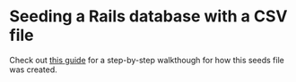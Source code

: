 # Seeding a Rails database with a CSV file

Check out [this guide](https://gist.github.com/arjunvenkat/1115bc41bf395a162084) for a step-by-step walkthough for how this seeds file was created.
